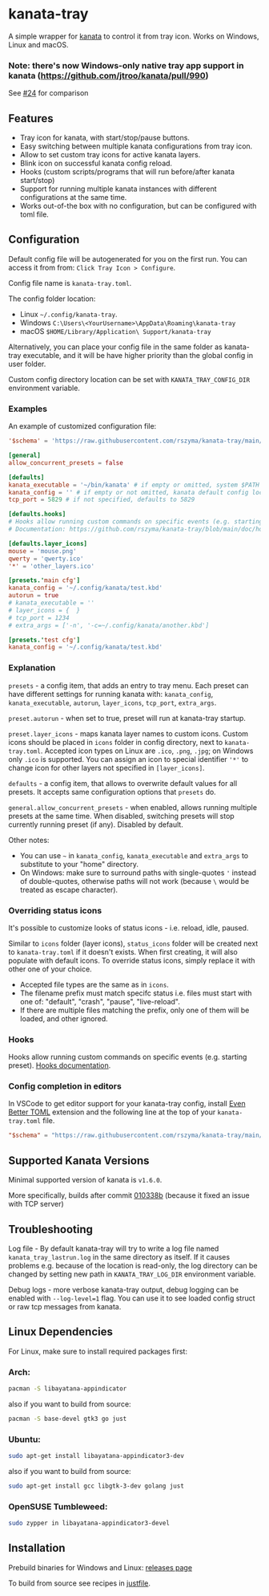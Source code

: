 # kanata-tray

A simple wrapper for [kanata](https://github.com/jtroo/kanata) to control it from tray icon.
Works on Windows, Linux and macOS.

### Note: there's now Windows-only native tray app support in kanata (https://github.com/jtroo/kanata/pull/990)

See [#24](https://github.com/rszyma/kanata-tray/issues/24) for comparison

## Features

- Tray icon for kanata, with start/stop/pause buttons.
- Easy switching between multiple kanata configurations from tray icon.
- Allow to set custom tray icons for active kanata layers.
- Blink icon on successful kanata config reload.
- Hooks (custom scripts/programs that will run before/after kanata start/stop)
- Support for running multiple kanata instances with different configurations at the same time.
- Works out-of-the box with no configuration, but can be configured with toml file.

## Configuration

Default config file will be autogenerated for you on the first run.
You can access it from from: `Click Tray Icon > Configure`.

Config file name is `kanata-tray.toml`.

The config folder location:
- Linux `~/.config/kanata-tray`.
- Windows `C:\Users\<YourUsername>\AppData\Roaming\kanata-tray`
- macOS `$HOME/Library/Application\ Support/kanata-tray`

Alternatively, you can place your config file in the same folder as kanata-tray executable,
and it will be have higher priority than the global config in user folder.

Custom config directory location can be set with `KANATA_TRAY_CONFIG_DIR` environment variable.

### Examples

An example of customized configuration file:

```toml
'$schema' = 'https://raw.githubusercontent.com/rszyma/kanata-tray/main/doc/config_schema.json'

[general]
allow_concurrent_presets = false

[defaults]
kanata_executable = '~/bin/kanata' # if empty or omitted, system $PATH will be searched.
kanata_config = '' # if empty or not omitted, kanata default config locations will be used.
tcp_port = 5829 # if not specified, defaults to 5829

[defaults.hooks]
# Hooks allow running custom commands on specific events (e.g. starting preset).
# Documentation: https://github.com/rszyma/kanata-tray/blob/main/doc/hooks.md

[defaults.layer_icons]
mouse = 'mouse.png'
qwerty = 'qwerty.ico'
'*' = 'other_layers.ico'

[presets.'main cfg']
kanata_config = '~/.config/kanata/test.kbd'
autorun = true
# kanata_executable = ''
# layer_icons = {  }
# tcp_port = 1234
# extra_args = ['-n', '-c=~/.config/kanata/another.kbd']

[presets.'test cfg']
kanata_config = '~/.config/kanata/test.kbd'

```
### Explanation

`presets` - a config item, that adds an entry to tray menu. Each preset can have different settings for running kanata with:
`kanata_config`, `kanata_executable`, `autorun`, `layer_icons`, `tcp_port`, `extra_args`.

`preset.autorun` - when set to true, preset will run at kanata-tray startup.

`preset.layer_icons` - maps kanata layer names to custom icons. Custom icons should be placed in `icons` folder in config directory, next to `kanata-tray.toml`. Accepted icon types on Linux are `.ico`, `.png`, `.jpg`; on Windows only `.ico` is supported. You can assign an icon to special identifier `'*'` to change icon for other layers not specified in `[layer_icons]`.

`defaults` - a config item, that allows to overwrite default values for all presets.
It accepts same configuration options that `presets` do.

`general.allow_concurrent_presets` - when enabled, allows running multiple presets at the same time.
When disabled, switching presets will stop currently running preset (if any).
Disabled by default.

Other notes:
- You can use `~` in `kanata_config`, `kanata_executable` and `extra_args` to substitute to your "home" directory.
- On Windows: make sure to surround paths with single-quotes `'` instead of double-quotes, otherwise paths will not work (because `\` would be treated as escape character).

### Overriding status icons

It's possible to customize looks of status icons - i.e. reload, idle, paused.

Similar to `icons` folder (layer icons), `status_icons` folder will be created
next to `kanata-tray.toml` if it doesn't exists. When first creating, it will
also populate with default icons. To override status icons, simply replace it
with other one of your choice.

- Accepted file types are the same as in `icons`.
- The filename prefix must match specifc status i.e. files must start with one of:
"default", "crash", "pause", "live-reload".
- If there are multiple files matching the prefix, only one of them will be loaded,
and other ignored.

### Hooks

Hooks allow running custom commands on specific events (e.g. starting preset).
[Hooks documentation](./doc/hooks.md).

### Config completion in editors

In VSCode to get editor support for your kanata-tray config, install [Even Better TOML](https://marketplace.visualstudio.com/items?itemName=tamasfe.even-better-toml#completion-and-validation-with-json-schema) extension and the following line at the top of your `kanata-tray.toml` file.
```toml
"$schema" = "https://raw.githubusercontent.com/rszyma/kanata-tray/main/doc/config_schema.json"
```

## Supported Kanata Versions

Minimal supported version of kanata is `v1.6.0`.

More specifically, builds after commit [010338b](https://github.com/jtroo/kanata/commit/010338b14d0020098b9263a615ef2152c249d666) (because it fixed an issue with TCP server)

## Troubleshooting

Log file - By default kanata-tray will try to write a log file named `kanata_tray_lastrun.log` in the same directory as itself. If it causes problems e.g. because of the location is read-only, the log directory can be changed by setting new path in `KANATA_TRAY_LOG_DIR` environment variable.

Debug logs - more verbose kanata-tray output, debug logging can be enabled with `--log-level=1` flag. You can use it to see loaded config struct or raw tcp messages from kanata.

## Linux Dependencies

For Linux, make sure to install required packages first:

### Arch:
```bash
pacman -S libayatana-appindicator
```

also if you want to build from source:
```bash
pacman -S base-devel gtk3 go just
```

### Ubuntu:
```bash
sudo apt-get install libayatana-appindicator3-dev
```

also if you want to build from source:
```bash
sudo apt-get install gcc libgtk-3-dev golang just
```

### OpenSUSE Tumbleweed:
```bash
sudo zypper in libayatana-appindicator3-devel
```

## Installation

Prebuild binaries for Windows and Linux: [releases page](https://github.com/rszyma/kanata-tray/releases/latest)

To build from source see recipes in [justfile](./justfile).
